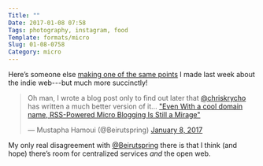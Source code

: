 ```yaml
---
Title: ""
Date: 2017-01-08 07:58
Tags: photography, instagram, food
Template: formats/micro
Slug: 01-08-0758
Category: micro
---
```


Here’s someone else [making one of the same points][link] I made last week about the indie web---but much more succinctly!

 >Oh man, I wrote a blog post only to find out later that <a href="https://twitter.com/chriskrycho">\@chriskrycho</a> has written a much better version of it... ["Even With a cool domain name, RSS-Powered Micro Blogging Is Still a Mirage"][link]
 >
 > &mdash; Mustapha Hamoui (\@Beirutspring) <a href="https://twitter.com/Beirutspring/status/818078957941780481">January 8, 2017</a>

My only real disagreement with [\@Beirutspring] there is that I think (and hope) there’s room for centralized services *and* the open web.

[link]: https://mustapha.me/even-with-a-cool-domain-name-rss-powered-micro-blogging-is-still-a-mirage-2405abc2d4d8#.whm80bvh5
[\@Beirutspring]: https://twitter.com/Beirutspring
